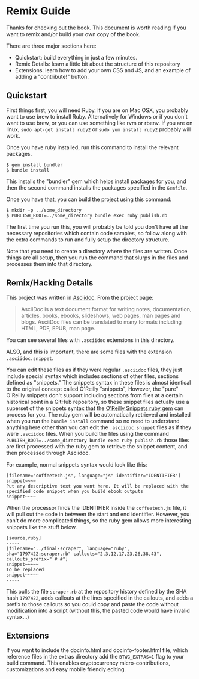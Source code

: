 
# Remix Guide

Thanks for checking out the book. This document is worth reading if you want to remix and/or build your
own copy of the book.

There are three major sections here:

* Quickstart: build everything in just a few minutes.
* Remix Details: learn a little bit about the structure of this repository
* Extensions: learn how to add your own CSS and JS, and an example of adding a "contribute!" button.

## Quickstart

First things first, you will need Ruby. If you are on Mac OSX, you probably want to use brew to install Ruby.
Alternatively for Windows or if you don't want to use brew, or you can use something like rvm or rbenv.
If you are on linux, `sudo apt-get install ruby2` or `sudo yum install ruby2` probably will work.

Once you have ruby installed, run this command to install the relevant packages.

```
$ gem install bundler
$ bundle install
```

This installs the "bundler" gem which helps install packages for you, and then the second command
installs the packages specified in the `Gemfile`.

Once you have that, you can build the project using this command:

```
$ mkdir -p ../some_directory
$ PUBLISH_ROOT=../some_directory bundle exec ruby publish.rb
```

The first time you run this, you will probably be told you don't have all the necessary repositories which contain
code samples, so follow along with the extra commands to run and fully setup the directory structure.

Note that you need to create a directory where the files are written. Once things are all setup, then you run the
command that slurps in the files and processes them into that directory.



## Remix/Hacking Details

This project was written in [Asciidoc](http://asciidoc.org/). From the project page:

> AsciiDoc is a text document format for writing notes, documentation, articles, books, ebooks, slideshows, web pages, man pages and blogs. AsciiDoc files can be translated to many formats including HTML, PDF, EPUB, man page.

You can see several files with `.asciidoc` extensions in this directory.

ALSO, and this is important, there are some files with the extension `.asciidoc.snippet`.

You can edit these files as if they were regular `.asciidoc` files, they just include special syntax which includes sections of
other files, sections defined as "snippets." The snippets syntax in these files is almost identical to the original concept called O'Reilly "snippets",
However, the "pure" O'Reilly snippets don't support including sections from files at a certain historical point in a GitHub repository,
so these snippet files actually use a superset of the snippets syntax that the [O'Reilly Snippets ruby gem](https://github.com/xrd/oreilly-snippets) can process for you. The ruby gem will be automatically retrieved and installed when you run the `bundle install` command
so no need to understand anything here other than you can edit the `.asciidoc.snippet` files as if they were `.asciidoc` files.
When you build the files using the command `PUBLISH_ROOT=../some_directory bundle exec ruby publish.rb` those files are first processed
with the ruby gem to retrieve the snippet content, and then processed through Asciidoc.

For example, normal snippets syntax would look like this:

```
[filename="coffeetech.js", language="js" identifier="IDENTIFIER"]
snippet~~~~
Put any descriptive text you want here. It will be replaced with the
specified code snippet when you build ebook outputs
snippet~~~~
```

When the processor finds the IDENTIFIER inside the `coffeetech.js` file, it will pull out the code in between the start and end
identifier. However, you can't do more complicated things, so the ruby gem allows more interesting snippets like the stuff below.

```
[source,ruby]
-----
[filename="../final-scraper", language="ruby", sha="1797422:scraper.rb" callouts="2,3,12,17,23,26,38,43", callouts_prefix=" # #"]
snippet~~~~~
To be replaced
snippet~~~~~
-----
```

This pulls the file `scraper.rb` at the repository history defined by the SHA hash `1797422`, adds callouts at
the lines specified in the callouts, and adds a prefix to those callouts so you could copy and paste the code
without modification into a script (without this, the pasted code would have invalid syntax...)

## Extensions

If you want to include the docinfo.html and docinfo-footer.html file, which reference files in the extras directory
add the `BTWG_EXTRAS=1` flag to your build command. This enables cryptocurrency micro-contributions, customizations and
easy mobile friendly editing.